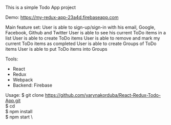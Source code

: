 This is a simple Todo App project 

Demo: https://my-redux-app-23a4d.firebaseapp.com

Main feature set:
User is able to sign-up/sign-in with his email, Google, Facebook, Github and Twitter
User is able to see his current ToDo items in a list
User is able to create ToDo items
User is able to remove and mark my current ToDo items as completed
User is able to create Groups of ToDo items
User is able to put ToDo items into Groups

Tools:
- React
- Redux
- Webpack
- Backend: Firebase

Usage:
$ git clone https://github.com/yarynakorduba/React-Redux-Todo-App.git \
$ cd\
$ npm install \
$ npm start \
